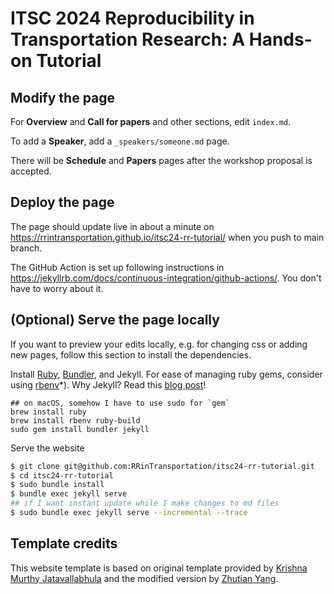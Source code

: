 # ITSC 2024 Reproducibility in Transportation Research: A Hands-on Tutorial

## Modify the page

For **Overview** and **Call for papers** and other sections, edit `index.md`.

To add a **Speaker**, add a `_speakers/someone.md` page.

There will be **Schedule** and **Papers** pages after the workshop proposal is accepted.

## Deploy the page

The page should update live in about a minute on https://rrintransportation.github.io/itsc24-rr-tutorial/ when you push to main branch.

The GitHub Action is set up following instructions in https://jekyllrb.com/docs/continuous-integration/github-actions/. You don't have to worry about it.

## (Optional) Serve the page locally

If you want to preview your edits locally, e.g. for changing css or adding new pages, follow this section to install the dependencies.

Install [Ruby](https://www.ruby-lang.org/en/downloads/), [Bundler](https://bundler.io/), and Jekyll. For ease of managing ruby gems, consider using [rbenv](https://github.com/rbenv/rbenv)*). Why Jekyll? Read this [blog post](https://karpathy.github.io/2014/07/01/switching-to-jekyll/)!

```
## on macOS, somehow I have to use sudo for `gem`
brew install ruby
brew install rbenv ruby-build
sudo gem install bundler jekyll
```

Serve the website

```bash
$ git clone git@github.com:RRinTransportation/itsc24-rr-tutorial.git
$ cd itsc24-rr-tutorial
$ sudo bundle install
$ bundle exec jekyll serve
## if I want instant update while I make changes to md files
$ sudo bundle exec jekyll serve --incremental --trace
```

## Template credits

This website template is based on original template provided by [Krishna Murthy Jatavallabhula](https://github.com/krrish94) and the modified version by [Zhutian Yang](https://github.com/zt-yang).